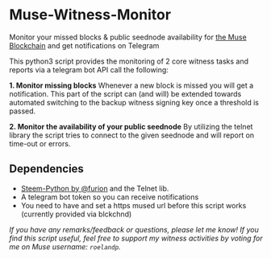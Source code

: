 # Muse-Witness-Monitor
Monitor your missed blocks & public seednode availability for [the Muse Blockchain](https://github.com/themuseblockchain/Muse-Source) and get notifications on Telegram

This python3 script provides the monitoring of 2 core witness tasks and reports via a telegram bot API call the following:

**1. Monitor missing blocks**
Whenever a new block is missed you will get a notification. This part of the script can (and will) be extended towards automated switching to the backup witness signing key once a threshold is passed.

**2. Monitor the availability of your public seednode**
By utilizing the telnet library the script tries to connect to the given seednode and will report on time-out or errors.

## Dependencies
- [Steem-Python by @furion](https://github.com/steemit/steem-python) and the Telnet lib.
- A telegram bot token so you can receive notifications
- You need to have and set a https mused url before this script works (currently provided via blckchnd)

*If you have any remarks/feedback or questions, please let me know! If you find this script useful, feel free to support my witness activities by voting for me on Muse username: `roelandp`.*
